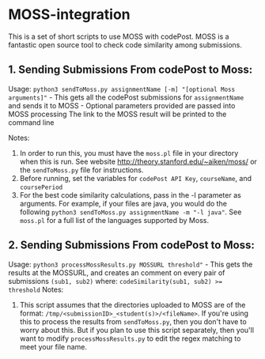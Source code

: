 # MOSS-integration
This is a set of short scripts to use MOSS with codePost. MOSS is a fantastic open source tool to check code similarity among submissions.

## 1. Sending Submissions From codePost to Moss:
Usage: `python3 sendToMoss.py assignmentName [-m] "[optional Moss arguments]"`
      - This gets all the codePost submissions for `assignmentName` and sends it to MOSS
      - Optional parameters provided are passed into MOSS processing
The link to the MOSS result will be printed to the command line

Notes:
1. In order to run this, you must have the `moss.pl` file in your directory when this is run. See website http://theory.stanford.edu/~aiken/moss/ or the `sendToMoss.py` file for instructions. 
2. Before running, set the variables for `codePost API Key`, `courseName`, and `coursePeriod`
3. For the best code similarity calculations, pass in the -l <language type> parameter as arguments. For example,
  if your files are java, you would do the following `python3 sendToMoss.py assignmentName -m "-l java"`. See `moss.pl`
  for a full list of the languages supported by Moss. 

## 2. Sending Submissions From codePost to Moss:
Usage: `python3 processMossResults.py MOSSURL threshold"`
      - This gets the results at the MOSSURL, and creates an comment on every pair of submissions `(sub1, sub2)` where:
            `codeSimilarity(sub1, sub2) >= threshold`
Notes:
1. This script assumes that the directories uploaded to MOSS are of the format: `/tmp/<submissionID>_<student(s)>/<fileName>`.
   If you're using this to process the results from `sendToMoss.py`, then you don't have to worry about this. 
   But if you plan to use this script separately, then you'll want to modify `processMossResults.py` to edit the regex
   matching to meet your file name. 
